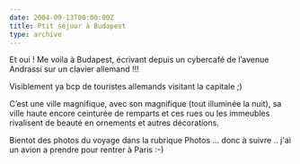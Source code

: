 ```yaml
---
date: 2004-09-13T00:00:00Z
title: Ptit séjour à Budapest
type: archive
---
```


Et oui ! Me voila &agrave; Budapest, &eacute;crivant depuis un cybercaf&eacute; de l’avenue Andrassi sur un clavier allemand !!!

Visiblement ya bcp de touristes allemands visitant la capitale ;)

C’est une ville magnifique, avec son magnifique (tout illumin&eacute;e la nuit), sa ville haute encore ceintur&eacute;e de remparts et ces rues ou les immeubles rivalisent de beaut&eacute; en ornements et autres d&eacute;corations.

Bientot des photos du voyage dans la rubrique Photos ...  donc &agrave; suivre .. j'ai un avion a prendre pour rentrer &agrave; Paris :-)
